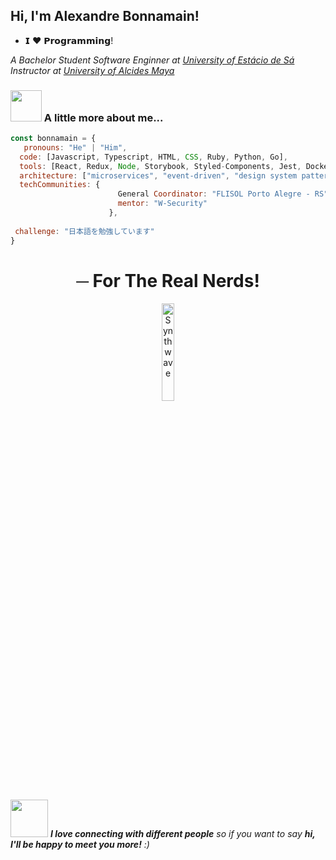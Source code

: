 <h2> Hi, I'm Alexandre Bonnamain!</h2>

- 𝗜 ❤️ 𝗣𝗿𝗼𝗴𝗿𝗮𝗺𝗺𝗶𝗻𝗴!

<p><em>A Bachelor Student Software Enginner at <a href="https://estacio.br/">University of Estácio de Sá</a></br>Instructor at <a href="https://alcidesmaya.edu.br/">University of Alcides Maya</a></em></p>



### <img src="https://media.giphy.com/media/VgCDAzcKvsR6OM0uWg/giphy.gif" width="50"> A little more about me...  

```javascript
const bonnamain = {
   pronouns: "He" | "Him",
  code: [Javascript, Typescript, HTML, CSS, Ruby, Python, Go],
  tools: [React, Redux, Node, Storybook, Styled-Components, Jest, Docker],
  architecture: ["microservices", "event-driven", "design system pattern"],
  techCommunities: {
                        General Coordinator: "FLISOL Porto Alegre - RS",
                        mentor: "W-Security"
                      },
                      
 challenge: "日本語を勉強しています"
}
```
<h1 align="center">─ For The Real Nerds!</h1> 

<p align="center"><img src="https://i.imgur.com/AJX6CYh.png" alt="Synthwave" width="20%"><p>
  
  
<img src="https://media.giphy.com/media/LnQjpWaON8nhr21vNW/giphy.gif" width="60"> <em><b>I love connecting with different people</b> so if you want to say <b>hi, I'll be happy to meet you more!</b> :)</em>
  
  
  
  

<!---
Bonnamain/Bonnamain is a ✨ special ✨ repository because its `README.md` (this file) appears on your GitHub profile.
You can click the Preview link to take a look at your changes.
--->

